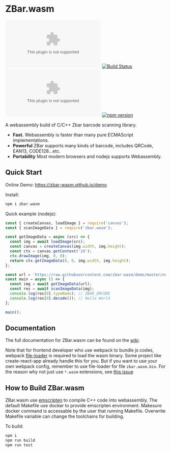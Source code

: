 # ZBar.wasm

[![GitHub](https://img.shields.io/github/license/samsam2310/zbar.wasm)](https://github.com/samsam2310/zbar.wasm/blob/master/LICENSE)
[![Build Status](https://travis-ci.com/samsam2310/zbar.wasm.svg?branch=master)](https://travis-ci.com/samsam2310/zbar.wasm)
[![Codecov](https://img.shields.io/codecov/c/github/samsam2310/zbar.wasm)](https://codecov.io/github/samsam2310/zbar.wasm)
[![npm version](https://badge.fury.io/js/zbar.wasm.svg)](https://www.npmjs.com/package/zbar.wasm)

A webassembly build of C/C++ Zbar barcode scanning library.

* **Fast.** Webassembly is faster than many pure ECMAScript implementations.
* **Powerful** ZBar supports many kinds of barcode, includes QRCode, EAN13, CODE128...etc.
* **Portability** Most modern browsers and nodejs supports Webassembly.


## Quick Start

Online Demo: https://zbar-wasm.github.io/demo

Install:
``` bash
npm i zbar.wasm
```

Quick example (nodejs):

``` javascript
const { createCanvas, loadImage } = require('canvas');
const { scanImageData } = require('zbar.wasm');

const getImageData = async (src) => {
  const img = await loadImage(src);
  const canvas = createCanvas(img.width, img.height);
  const ctx = canvas.getContext('2d');
  ctx.drawImage(img, 0, 0);
  return ctx.getImageData(0, 0, img.width, img.height);
};

const url = 'https://raw.githubusercontent.com/zbar-wasm/demo/master/node/test.png';
const main = async () => {
  const img = await getImageData(url);
  const res = await scanImageData(img);
  console.log(res[0].typeName); // ZBAR_QRCODE
  console.log(res[0].decode()); // Hello World
};

main();
```


## Documentation

The full documentation for ZBar.wasm can be found on the [wiki](https://github.com/samsam2310/zbar.wasm/wiki).

Note that for frontend developer who use webpack to bundle js codes, webpack [file-loader](https://webpack.js.org/loaders/file-loader/) is required to load the wasm binary.
Some project like create-react-app already handle this for you. But if you want to use your own webpack config, remember to use file-loader for file `zbar.wasm.bin`.
For the reason why not just use `*.wasm` extensions, see [this issue](https://github.com/webpack/webpack/issues/6725)


## How to Build ZBar.wasm

ZBar.wasm use [emscripten](https://emscripten.org/) to compile C++ code into webassembly.
The default Makefile use docker to provide emscripten environment.
Makesure docker command is accessable by the user that running Makefile.
Overwrite Makefile variable can change the toolchains for building.

To build:
``` bash
npm i
npm run build
npm run test
```

